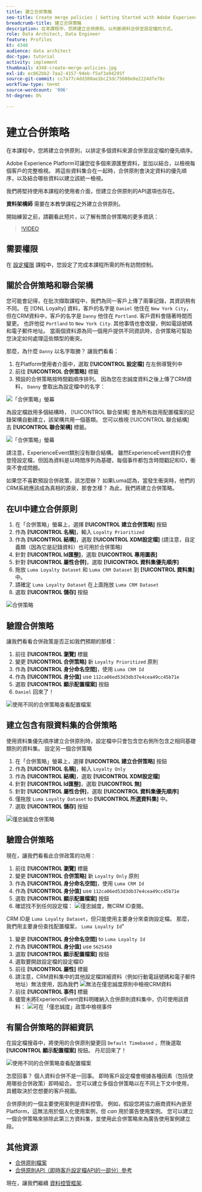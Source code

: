 ```yaml
---
title: 建立合併策略
seo-title: Create merge policies | Getting Started with Adobe Experience Platform for Data Architects and Data Engineers
breadcrumb-title: 建立合併策略
description: 在本課程中，您將建立合併原則，以判斷資料合併至設定檔的方式。
role: Data Architect, Data Engineer
feature: Profiles
kt: 4348
audience: data architect
doc-type: tutorial
activity: implement
thumbnail: 4348-create-merge-policies.jpg
exl-id: ec862bb2-7aa2-4157-94eb-f5af3a94295f
source-git-commit: cc7a77c4dd380ae1bc23dc75608e8e2224dfe78c
workflow-type: tm+mt
source-wordcount: '996'
ht-degree: 0%

---
```


# 建立合併策略

<!--20 min-->

在本課程中，您將建立合併原則，以排定多個資料來源合併至設定檔的優先順序。

Adobe Experience Platform可讓您從多個來源匯整資料，並加以結合，以檢視每個客戶的完整檢視。 將這些資料集合在一起時，合併原則會決定資料的優先順序，以及結合哪些資料以建立該統一檢視。

我們將堅持使用本課程的使用者介面，但建立合併原則的API選項也存在。

**資料架構師** 需要在本教學課程之外建立合併原則。

開始練習之前，請觀看此短片，以了解有關合併策略的更多資訊：
>[!VIDEO](https://video.tv.adobe.com/v/330433?quality=12&learn=on)

## 需要權限

在 [設定權限](configure-permissions.md) 課程中，您設定了完成本課程所需的所有訪問控制。

<!--* Permission items **[!UICONTROL Profile Management]** > **[!UICONTROL View Merge Policies]** and **[!UICONTROL Manage Merge Policies]**
* Permission item **[!UICONTROL Profile Management]** > **[!UICONTROL View Profiles]** and **[!UICONTROL Manage Profiles]**
* Permission item **[!UICONTROL Sandboxes]** > `Luma Tutorial`
* User-role access to the `Luma Tutorial Platform` product profile
-->

## 關於合併策略和聯合架構

您可能會記得，在批次擷取課程中，我們為同一客戶上傳了兩筆記錄，其資訊稍有不同。 在 [!DNL Loyalty] 資料，客戶的名字是 `Daniel` 他住在 `New York City`，但在CRM資料中，客戶的名字是 `Danny` 他住在 `Portland`. 客戶資料會隨著時間而變更。 也許他從 `Portland` to `New York City`. 其他事情也會改變，例如電話號碼和電子郵件地址。 當兩個資料源為同一個用戶提供不同資訊時，合併策略可幫助您決定如何處理這些類型的衝突。

那麼，為什麼 `Danny` 以名字取勝？ 讓我們看看：

1. 在Platform使用者介面中，選取 **[!UICONTROL 設定檔]** 在左側導覽列中
1. 前往 **[!UICONTROL 合併策略]** 標籤
1. 預設的合併策略按時間戳順序排列。 因為您在忠誠度資料之後上傳了CRM資料， `Danny` 會取出為設定檔中的名字：

![「合併策略」螢幕](assets/mergepolicies-default.png)

為設定檔啟用多個結構時， [!UICONTROL 聯合架構] 會為所有啟用配置檔案的記錄架構自動建立，該架構共用一個基類。 您可以檢視 [!UICONTROL 聯合結構] 去 **[!UICONTROL 聯合架構]** 標籤。

![「合併策略」螢幕](assets/mergepolicies-unionSchema.png)

請注意，ExperienceEvent類別沒有聯合結構。 雖然ExperienceEvent資料仍會登陸設定檔，但因為資料是以時間序列為基礎，每個事件都包含時間戳記和ID，衝突不會成問題。

如果您不喜歡預設合併政策，該怎麼辦？ 如果Luma認為，當發生衝突時，他們的CRM系統應該成為真相的源泉，那會怎樣？ 為此，我們將建立合併策略。

## 在UI中建立合併原則

1. 在「合併策略」螢幕上，選擇 **[!UICONTROL 建立合併策略]** 按鈕
1. 作為 **[!UICONTROL 名稱]**，輸入 `Loyalty Prioritized`
1. 作為 **[!UICONTROL 結構]**，選取 **[!UICONTROL XDM設定檔]** (請注意，自定義類（因為它是記錄資料）也可用於合併策略)
1. 針對 **[!UICONTROL Id匯整]**，選取 **[!UICONTROL 專用圖表]**
1. 針對 **[!UICONTROL 屬性合併]**，選取 **[!UICONTROL 資料集優先順序]**
1. 拖放 `Luma Loyalty Dataset` 和 `Luma CRM Dataset` 到 **[!UICONTROL 資料集]** 中。
1. 請確定 `Luma Loyalty Dataset` 在上面拖放 `Luma CRM Dataset`
1. 選取 **[!UICONTROL 儲存]** 按鈕
<!--do i need to explain Private Graph? Is that GA?-->
![合併策略](assets/mergepolicies-newPolicy.png)

## 驗證合併策略

讓我們看看合併政策是否正如我們預期的那樣：

1. 前往 **[!UICONTROL 瀏覽]** 標籤
1. 變更 **[!UICONTROL 合併策略]** 新 `Loyalty Prioritized` 原則
1. 作為 **[!UICONTROL 身分命名空間]**，使用 `Luma CRM Id`
1. 作為 **[!UICONTROL 身分值]** use `112ca06ed53d3db37e4cea49cc45b71e`
1. 選取 **[!UICONTROL 顯示配置檔案]** 按鈕
1. `Daniel` 回來了！

![使用不同的合併策略查看配置檔案](assets/mergepolicies-lookupProfileWithMergePolicy.png)

## 建立包含有限資料集的合併策略

使用資料集優先順序建立合併原則時，設定檔中只會包含您右側所包含之相同基礎類別的資料集。 設定另一個合併策略

1. 在「合併策略」螢幕上，選擇 **[!UICONTROL 建立合併策略]** 按鈕
1. 作為 **[!UICONTROL 名稱]**，輸入  `Loyalty Only`
1. 作為 **[!UICONTROL 結構]**，選取 **[!UICONTROL XDM設定檔]**
1. 針對 **[!UICONTROL Id匯整]**，選取 **[!UICONTROL 無]**
1. 針對 **[!UICONTROL 屬性合併]**，選取 **[!UICONTROL 資料集優先順序]**
1. 僅拖放 `Luma Loyalty Dataset` to **[!UICONTROL 所選資料集]** 中。
1. 選取 **[!UICONTROL 儲存]** 按鈕

![僅忠誠度合併策略](assets/mergepolicies-loyaltyOnly.png)

## 驗證合併策略

現在，讓我們看看此合併政策的功用：

1. 前往 **[!UICONTROL 瀏覽]** 標籤
1. 變更 **[!UICONTROL 合併策略]** 新 `Loyalty Only` 原則
1. 作為 **[!UICONTROL 身分命名空間]**，使用 `Luma CRM Id`
1. 作為 **[!UICONTROL 身分值]** use `112ca06ed53d3db37e4cea49cc45b71e`
1. 選取 **[!UICONTROL 顯示配置檔案]** 按鈕
1. 確認找不到任何設定檔：
   ![僅忠誠度，無CRM ID查閱。](assets/mergepolicies-loyaltyOnly-noCrmLookup.png)

CRM ID是 `Luma Loyalty Dataset`，但只能使用主要身分來查詢設定檔。 那麼，我們用主要身份查找配置檔案， `Luma Loyalty Id`&quot;

1. 變更 **[!UICONTROL 身分命名空間]** to `Luma Loyalty Id`
1. 作為 **[!UICONTROL 身分值]** use `5625458`
1. 選取 **[!UICONTROL 顯示配置檔案]** 按鈕
1. 選取要開啟設定檔的設定檔ID
1. 前往 **[!UICONTROL 屬性]** 標籤
1. 請注意，CRM資料集中的其他設定檔詳細資料（例如行動電話號碼和電子郵件地址）無法使用，因為我們
   ![無法在僅忠誠度原則中檢視CRM資料](assets/mergepolicies-loyaltyOnly-attributes.png)
1. 前往 **[!UICONTROL 事件]** 標籤
1. 儘管未將ExperienceEvent資料明確納入合併原則資料集中，仍可使用該資料：
   ![可在「僅忠誠度」政策中檢視事件](assets/mergepolicies-loyaltyOnly-events.png)

## 有關合併策略的詳細資訊

在設定檔搜尋中，將使用的合併原則變更回 `Default Timebased` ，然後選取 **[!UICONTROL 顯示配置檔案]** 按鈕。 丹尼回來了！

![使用不同的合併策略查看配置檔案](assets/mergepolicies-backToDanny.png)

怎麼回事？ 個人資料合併不是一回事。 即時客戶設定檔會根據各種因素（包括使用哪些合併政策）即時組合。 您可以建立多個合併策略以在不同上下文中使用，具體取決於您想要的客戶視圖。

合併原則的一個主要使用案例是資料控管。 例如，假設您將協力廠商資料內嵌至Platform，這無法用於個人化使用案例，但 _can_ 用於廣告使用案例。 您可以建立一個合併策略來排除此第三方資料集，並使用此合併策略來為廣告使用案例建立段。

## 其他資源

* [合併原則檔案](https://experienceleague.adobe.com/docs/experience-platform/profile/merge-policies/overview.html)
* [合併原則API（即時客戶設定檔API的一部分）參考](https://www.adobe.io/experience-platform-apis/references/profile/#tag/Merge-policies)

現在，讓我們繼續 [資料控管框架](apply-data-governance-framework.md).
